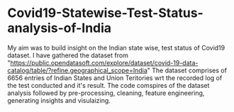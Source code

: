 # Covid19-Statewise-Test-Status-analysis-of-India
My aim was to build insight on the Indian state wise, test status of Covid19 dataset.
I have gathered the dataset from "https://public.opendatasoft.com/explore/dataset/covid-19-data-catalog/table/?refine.geographical_scope=India"
The dataset comprises of 6656 entries of Indian States and Union Teritories wrt the recorded log of the test conducted and it's result.
The code comspires of the dataset analysis followed by pre-processing, cleaning, feature engineering, generating insights and visulaizing.
